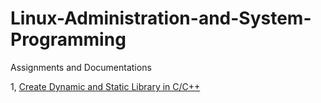 # Linux-Administration-and-System-Programming
Assignments and Documentations

1, [Create Dynamic and Static Library in C/C++](https://github.com/becse-uieth/create-library-in-c-rahul10-pu)
